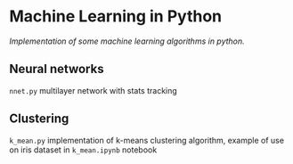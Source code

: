 # Machine Learning in Python

_Implementation of some machine learning algorithms in python._

## Neural networks

`nnet.py` multilayer network with stats tracking

## Clustering

`k_mean.py` implementation of k-means clustering algorithm, example of use on iris dataset in `k_mean.ipynb` notebook

